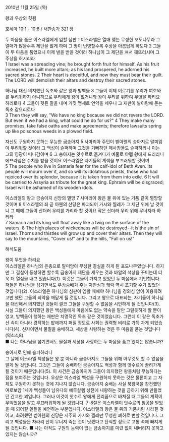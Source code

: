 2010년 11월 25일 (목)

왕과 우상의 헛됨



호세아 10:1 - 10:8 / 새찬송가 321 장


두 마음을 품은 이스라엘에게 임할 심판
1 이스라엘은 열매 맺는 무성한 포도나무라 그 열매가 많을수록 제단을 많게 하며 그 땅이 번영할수록 주상을 아름답게 하도다 2 그들이 두 마음을 품었으니 이제 벌을 받을 것이라 하나님이 그 제단을 쳐서 깨뜨리시며 그 주상을 허시리라   
1 Israel was a spreading vine; he brought forth fruit for himself. As his fruit increased, he built more altars; as his land prospered, he adorned his sacred stones. 2 Their heart is deceitful, and now they must bear their guilt. The LORD will demolish their altars and destroy their sacred stones.  

하나님 대신 의지했던 독초와 같은 왕과 방백들
3 그들이 이제 이르기를 우리가 여호와를 두려워하지 아니하므로 우리에게 왕이 없거니와 왕이 우리를 위하여 무엇을 하리요 하리로다 4 그들이 헛된 말을 내며 거짓 맹세로 언약을 세우니 그 재판이 밭이랑에 돋는 독초 같으리로다   
3 Then they will say, "We have no king because we did not revere the LORD. But even if we had a king, what could he do for us?" 4 They make many promises, take false oaths and make agreements; therefore lawsuits spring up like poisonous weeds in a plowed field. 

자신도 구원하지 못하는 무능한 금송아지
5 사마리아 주민이 벧아웬의 송아지로 말미암아 두려워할 것이라 그 백성이 슬퍼하며 그것을 기뻐하던 제사장들도 슬퍼하리니 이는 그의 영광이 떠나감이며 6 그 송아지는 앗수르로 옮겨다가 예물로 야렙 왕에게 드리리니 에브라임은 수치를 받을 것이요 이스라엘은 자기들의 계책을 부끄러워할 것이며  
5 The people who live in Samaria fear for the calf-idol of Beth Aven. Its people will mourn over it, and so will its idolatrous priests, those who had rejoiced over its splendor, because it is taken from them into exile. 6 It will be carried to Assyria as tribute for the great king. Ephraim will be disgraced; Israel will be ashamed of its wooden idols. 

이스라엘의 왕과 금송아지 신앙의 멸망
7 사마리아 왕은 물 위에 있는 거품 같이 멸망할 것이며 8 이스라엘의 죄 곧 아웬의 산당은 파괴되어 가시와 찔레가 그 제단 위에 날 것이니 그 때에 그들이 산더러 우리를 가리라 할 것이요 작은 산더러 우리 위에 무너지라 하리라  
7 Samaria and its king will float away like a twig on the surface of the waters. 8 The high places of wickedness will be destroyed--it is the sin of Israel. Thorns and thistles will grow up and cover their altars. Then they will say to the mountains, "Cover us!" and to the hills, "Fall on us!"

해석도움





왕이 무엇을 하리요  
이스라엘은 하나님의 은총으로 말미암아 무성한 결실을 하게 된 포도나무였습니다. 하지만 그 결실이 풍성하면 할수록 금송아지 제단을 세우는 것과 바알의 석상을 꾸미는데 더욱 더 열심을 내고 있습니다(1). 이것은 그들이 가지고 있었던 두 마음에서 기인합니다. 저들은 하나님을 섬기면서도 우상숭배가 주는 자만심과 쾌락 역시 포기할 수가 없었던 것입니다(2). 이스라엘은 하나님의 심판이 임할 때에야 하나님을 경외심 없이 이용하려고만 했던 그들의 죄악을 깨닫게 될 것입니다. 그리고 왕으로 대표되는, 자기들이 하나님을 대신해서 의지했던 것들이 결코 그들을 구원할 수 없음을 시인하게 될 것입니다(3). 사실 그들이 의지했던 왕은 백성들에게 마음에도 없는 약속을 말만 그럴듯하게 할 뿐이었고, 방백들이 행하는 재판은 치명적인 독초 같은 것이었습니다. 그런데 이 같은 독초가 산 속이 아니라 경작하는 밭에까지 퍼질 정도로 사회는 권력형 비리로 가득 차게 되었습니다(4). 신자이면서 물질을 숭배하고, 세상을 사랑하는 것은 두 마음을 품는 것입니다(약4:4,8).  
■ 나는 하나님을 섬기면서도 물질과 세상을 사랑하는 두 마음을 품고 있지는 않습니까? 

송아지로 인해 슬퍼하리니  
그 날에 이스라엘 백성들은 왕 뿐 아니라 금송아지도 그들을 위해 아무것도 할 수 없음을 알게 될 것입니다. 그것은 그들이 숭배하던 금송아지도 백성과 함께 앗수르에 끌려가게 될 것이기 때문입니다(5). 이 사건은 금송아지가 그들이 의지했던 왕들처럼 무능하다는 점을 보여주는 것입니다. 우상은 이스라엘 백성을 구원하지 못하는 것은 물론이고 그 자체도 구원하지 못하는 것에 지나지 않습니다. 금송아지 숭배는 사실 북왕국을 창건했던 여로보암 1세가 백성들이 남유다의 예루살렘 성전에 내왕하는 것을 금하기 위해 만들었던 간교한 꾀입니다. 그러나 이것이 앗수르 왕에게 전리품으로 바쳐질 때 그들의 계획이 무익했음을 알고 부끄러워하게 될 것입니다. 7-8절은 이스라엘이 앗수르의 침공을 받았을 때 되어질 일들을 예언하는 부분입니다. 이스라엘의 왕은 물 위의 거품처럼 사라질 것이고, 화려했던 벧아웬의 신당은 저주의 가시와 찔레만 무성한 폐허로 변할 것입니다. 그리고 백성들은 차라리 산이 무너져 죽는 것이 낫겠다고 탄식할 정도로 고통 속에 빠지게 될 것입니다.
■ 나는 아직도 구원의 능력이 없는 금송아지를 미련 없이 내버리지 못하고 있지는 않습니까?